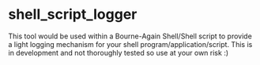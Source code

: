 # shell_script_logger
This tool would be used within a Bourne-Again Shell/Shell script to provide a light logging mechanism for your shell program/application/script. This is in development and not thoroughly tested so use at your own risk :) 
